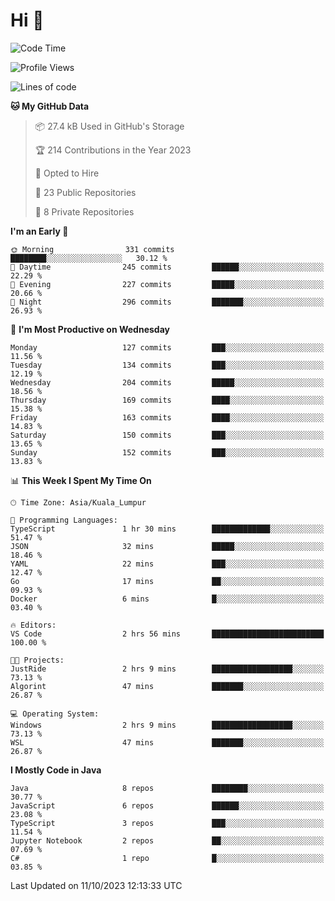 <h1>Hi 👋</h1>

<!--START_SECTION:waka-->
![Code Time](http://img.shields.io/badge/Code%20Time-387%20hrs%2036%20mins-blue)

![Profile Views](http://img.shields.io/badge/Profile%20Views-4-blue)

![Lines of code](https://img.shields.io/badge/From%20Hello%20World%20I%27ve%20Written-1.1%20million%20lines%20of%20code-blue)

**🐱 My GitHub Data** 

> 📦 27.4 kB Used in GitHub's Storage 
 > 
> 🏆 214 Contributions in the Year 2023
 > 
> 💼 Opted to Hire
 > 
> 📜 23 Public Repositories 
 > 
> 🔑 8 Private Repositories 
 > 
**I'm an Early 🐤** 

```text
🌞 Morning                331 commits         ████████░░░░░░░░░░░░░░░░░   30.12 % 
🌆 Daytime                245 commits         ██████░░░░░░░░░░░░░░░░░░░   22.29 % 
🌃 Evening                227 commits         █████░░░░░░░░░░░░░░░░░░░░   20.66 % 
🌙 Night                  296 commits         ███████░░░░░░░░░░░░░░░░░░   26.93 % 
```
📅 **I'm Most Productive on Wednesday** 

```text
Monday                   127 commits         ███░░░░░░░░░░░░░░░░░░░░░░   11.56 % 
Tuesday                  134 commits         ███░░░░░░░░░░░░░░░░░░░░░░   12.19 % 
Wednesday                204 commits         █████░░░░░░░░░░░░░░░░░░░░   18.56 % 
Thursday                 169 commits         ████░░░░░░░░░░░░░░░░░░░░░   15.38 % 
Friday                   163 commits         ████░░░░░░░░░░░░░░░░░░░░░   14.83 % 
Saturday                 150 commits         ███░░░░░░░░░░░░░░░░░░░░░░   13.65 % 
Sunday                   152 commits         ███░░░░░░░░░░░░░░░░░░░░░░   13.83 % 
```


📊 **This Week I Spent My Time On** 

```text
🕑︎ Time Zone: Asia/Kuala_Lumpur

💬 Programming Languages: 
TypeScript               1 hr 30 mins        █████████████░░░░░░░░░░░░   51.47 % 
JSON                     32 mins             █████░░░░░░░░░░░░░░░░░░░░   18.46 % 
YAML                     22 mins             ███░░░░░░░░░░░░░░░░░░░░░░   12.47 % 
Go                       17 mins             ██░░░░░░░░░░░░░░░░░░░░░░░   09.93 % 
Docker                   6 mins              █░░░░░░░░░░░░░░░░░░░░░░░░   03.40 % 

🔥 Editors: 
VS Code                  2 hrs 56 mins       █████████████████████████   100.00 % 

🐱‍💻 Projects: 
JustRide                 2 hrs 9 mins        ██████████████████░░░░░░░   73.13 % 
Algorint                 47 mins             ███████░░░░░░░░░░░░░░░░░░   26.87 % 

💻 Operating System: 
Windows                  2 hrs 9 mins        ██████████████████░░░░░░░   73.13 % 
WSL                      47 mins             ███████░░░░░░░░░░░░░░░░░░   26.87 % 
```

**I Mostly Code in Java** 

```text
Java                     8 repos             ████████░░░░░░░░░░░░░░░░░   30.77 % 
JavaScript               6 repos             ██████░░░░░░░░░░░░░░░░░░░   23.08 % 
TypeScript               3 repos             ███░░░░░░░░░░░░░░░░░░░░░░   11.54 % 
Jupyter Notebook         2 repos             ██░░░░░░░░░░░░░░░░░░░░░░░   07.69 % 
C#                       1 repo              █░░░░░░░░░░░░░░░░░░░░░░░░   03.85 % 
```




 Last Updated on 11/10/2023 12:13:33 UTC
<!--END_SECTION:waka-->
